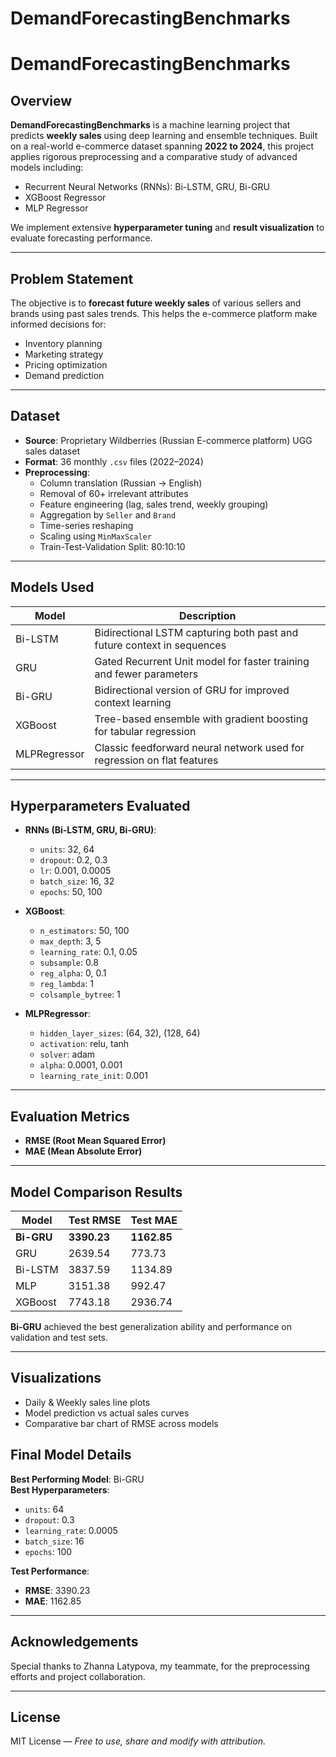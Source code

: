 # DemandForecastingBenchmarks

# DemandForecastingBenchmarks

## Overview

**DemandForecastingBenchmarks** is a machine learning project that predicts **weekly sales** using deep learning and ensemble techniques. Built on a real-world e-commerce dataset spanning **2022 to 2024**, this project applies rigorous preprocessing and a comparative study of advanced models including:

- Recurrent Neural Networks (RNNs): Bi-LSTM, GRU, Bi-GRU  
- XGBoost Regressor  
- MLP Regressor

We implement extensive **hyperparameter tuning** and **result visualization** to evaluate forecasting performance.

---

## Problem Statement

The objective is to **forecast future weekly sales** of various sellers and brands using past sales trends. This helps the e-commerce platform make informed decisions for:

- Inventory planning  
- Marketing strategy  
- Pricing optimization  
- Demand prediction

---

## Dataset

- **Source**: Proprietary Wildberries (Russian E-commerce platform) UGG sales dataset
- **Format**: 36 monthly `.csv` files (2022–2024)
- **Preprocessing**:
  - Column translation (Russian → English)
  -  Removal of 60+ irrelevant attributes
  - Feature engineering (lag, sales trend, weekly grouping)
  - Aggregation by `Seller` and `Brand`
  - Time-series reshaping
  - Scaling using `MinMaxScaler`
  - Train-Test-Validation Split: 80:10:10

---

## Models Used

| Model        | Description                                                                 |
|--------------|-----------------------------------------------------------------------------|
| Bi-LSTM      | Bidirectional LSTM capturing both past and future context in sequences      |
| GRU          | Gated Recurrent Unit model for faster training and fewer parameters         |
| Bi-GRU       | Bidirectional version of GRU for improved context learning                  |
| XGBoost      | Tree-based ensemble with gradient boosting for tabular regression           |
| MLPRegressor | Classic feedforward neural network used for regression on flat features     |

---

## Hyperparameters Evaluated

- **RNNs (Bi-LSTM, GRU, Bi-GRU)**:
  - `units`: 32, 64
  - `dropout`: 0.2, 0.3
  - `lr`: 0.001, 0.0005
  - `batch_size`: 16, 32
  - `epochs`: 50, 100

- **XGBoost**:
  - `n_estimators`: 50, 100
  - `max_depth`: 3, 5
  - `learning_rate`: 0.1, 0.05
  - `subsample`: 0.8
  - `reg_alpha`: 0, 0.1
  - `reg_lambda`: 1
  - `colsample_bytree`: 1

- **MLPRegressor**:
  - `hidden_layer_sizes`: (64, 32), (128, 64)
  - `activation`: relu, tanh
  - `solver`: adam
  - `alpha`: 0.0001, 0.001
  - `learning_rate_init`: 0.001

---

## Evaluation Metrics

- **RMSE (Root Mean Squared Error)**
- **MAE (Mean Absolute Error)**

---

## Model Comparison Results


| Model    | Test RMSE | Test MAE |
|----------|-----------|----------|
| **Bi-GRU**   | **3390.23**  | **1162.85** |
| GRU      | 2639.54   | 773.73   |
| Bi-LSTM  | 3837.59   | 1134.89  |
| MLP      | 3151.38   | 992.47   |
| XGBoost  | 7743.18   | 2936.74  |

**Bi-GRU** achieved the best generalization ability and performance on validation and test sets.

---

## Visualizations

- Daily & Weekly sales line plots  
- Model prediction vs actual sales curves  
- Comparative bar chart of RMSE across models

## Final Model Details

**Best Performing Model**: Bi-GRU  
**Best Hyperparameters**:
- `units`: 64  
- `dropout`: 0.3  
- `learning_rate`: 0.0005  
- `batch_size`: 16  
- `epochs`: 100  

**Test Performance**:
- **RMSE**: 3390.23  
- **MAE**: 1162.85

---

## Acknowledgements

Special thanks to Zhanna Latypova, my teammate, for the preprocessing efforts and project collaboration.

---

## License

MIT License — *Free to use, share and modify with attribution.*


